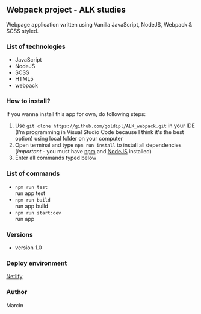 ## Webpack project - ALK studies
Webpage application written using Vanilla JavaScript, NodeJS, Webpack & SCSS styled.

### List of technologies
* JavaScript
* NodeJS
* SCSS
* HTML5
* webpack

### How to install?
If you wanna install this app for own, do following steps:
1. Use `git clone https://github.com/goldipl/ALK_webpack.git` in your IDE (I'm programming in Visual Studio Code because I think it's the best option) using local folder on your computer
2. Open terminal and type `npm run install` to install all dependencies (*important* - you must have [npm](https://docs.npmjs.com/downloading-and-installing-node-js-and-npm) and [NodeJS](https://nodejs.org/en/) installed)
3. Enter all commands typed below

### List of commands
* `npm run test`    
run app test
* `npm run build`   
run app build
* `npm run start:dev`   
run app

### Versions
* version 1.0

### Deploy environment
[Netlify](https://www.netlify.com/)

### Author
Marcin